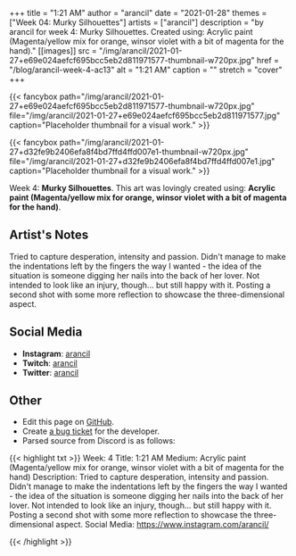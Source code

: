 +++
title =       "1:21 AM"
author =      "arancil"
date =        "2021-01-28"
themes =      ["Week 04: Murky Silhouettes"]
artists =     ["arancil"]
description = "by arancil for week 4: Murky Silhouettes. Created using: Acrylic paint (Magenta/yellow mix for orange, winsor violet with a bit of magenta for the hand)."
[[images]]
      src = "/img/arancil/2021-01-27+e69e024aefcf695bcc5eb2d811971577-thumbnail-w720px.jpg"
      href = "/blog/arancil-week-4-ac13"
      alt = "1:21 AM"
      caption = ""
      stretch = "cover"
+++


{{< fancybox path="/img/arancil/2021-01-27+e69e024aefcf695bcc5eb2d811971577-thumbnail-w720px.jpg" file="/img/arancil/2021-01-27+e69e024aefcf695bcc5eb2d811971577.jpg" caption="Placeholder thumbnail for a visual work." >}}

{{< fancybox path="/img/arancil/2021-01-27+d32fe9b2406efa8f4bd7ffd4ffd007e1-thumbnail-w720px.jpg" file="/img/arancil/2021-01-27+d32fe9b2406efa8f4bd7ffd4ffd007e1.jpg" caption="Placeholder thumbnail for a visual work." >}}


Week 4: **Murky Silhouettes**. This art was lovingly created using: **Acrylic paint (Magenta/yellow mix for orange, winsor violet with a bit of magenta for the hand)**.

## Artist's Notes

Tried to capture desperation, intensity and passion. Didn't manage to make the indentations left by the fingers the way I wanted - the idea of the situation is someone digging her nails into the back of her lover. Not intended to look like an injury, though... but still happy with it. Posting a second shot with some more reflection to showcase the three-dimensional aspect.

## Social Media

- **Instagram**: <a href='https://instagram.com/arancil' target='_blank'>arancil</a>
- **Twitch**: <a href='https://twitch.tv/arancil' target='_blank'>arancil</a>
- **Twitter**: <a href='https://twitter.com/arancil' target='_blank'>arancil</a>

## Other

- Edit this page on [GitHub](https://github.com/teaminkling/web-refresh/edit/main/content/blog/arancil-week-4-ac13.md).
- Create [a bug ticket](https://github.com/teaminkling/web-refresh/issues/new?assignees=&labels=bug&template=problem-report.md&title=) for the developer.
- Parsed source from Discord is as follows:

{{< highlight txt >}}
Week: 4
Title: 1:21 AM
Medium: Acrylic paint (Magenta/yellow mix for orange, winsor violet with a bit of magenta for the hand)
Description: 
Tried to capture desperation, intensity and passion. Didn't manage to make the indentations left by the fingers the way I wanted - the idea of the situation is someone digging her nails into the back of her lover. Not intended to look like an injury, though... but still happy with it. Posting a second shot with some more reflection to showcase the three-dimensional aspect. 
Social Media: https://www.instagram.com/arancil/


{{< /highlight >}}